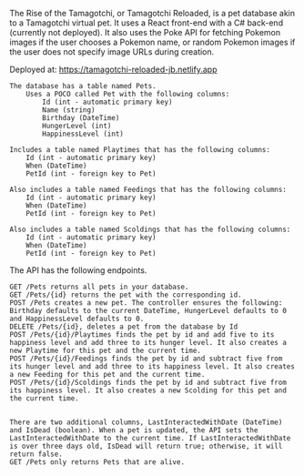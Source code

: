 The Rise of the Tamagotchi, or Tamagotchi Reloaded, is a pet database akin to a Tamagotchi virtual pet. It uses a React front-end with a C# back-end (currently not deployed). It also uses the Poke API for fetching Pokemon images if the user chooses a Pokemon name, or random Pokemon images if the user does not specify image URLs during creation.

Deployed at: https://tamagotchi-reloaded-jb.netlify.app

    The database has a table named Pets.
        Uses a POCO called Pet with the following columns:
            Id (int - automatic primary key)
            Name (string)
            Birthday (DateTime)
            HungerLevel (int)
            HappinessLevel (int)

    Includes a table named Playtimes that has the following columns:
        Id (int - automatic primary key)
        When (DateTime)
        PetId (int - foreign key to Pet)

    Also includes a table named Feedings that has the following columns:
        Id (int - automatic primary key)
        When (DateTime)
        PetId (int - foreign key to Pet)

    Also includes a table named Scoldings that has the following columns:
        Id (int - automatic primary key)
        When (DateTime)
        PetId (int - foreign key to Pet)

The API has the following endpoints.

    GET /Pets returns all pets in your database.
    GET /Pets/{id} returns the pet with the corresponding id.
    POST /Pets creates a new pet. The controller ensures the following: Birthday defaults to the current DateTime, HungerLevel defaults to 0 and HappinessLevel defaults to 0.
    DELETE /Pets/{id}, deletes a pet from the database by Id
    POST /Pets/{id}/Playtimes finds the pet by id and add five to its happiness level and add three to its hunger level. It also creates a new Playtime for this pet and the current time.
    POST /Pets/{id}/Feedings finds the pet by id and subtract five from its hunger level and add three to its happiness level. It also creates a new Feeding for this pet and the current time.
    POST /Pets/{id}/Scoldings finds the pet by id and subtract five from its happiness level. It also creates a new Scolding for this pet and the current time.


    There are two additional columns, LastInteractedWithDate (DateTime) and IsDead (boolean). When a pet is updated, the API sets the LastInteractedWithDate to the current time. If LastInteractedWithDate is over three days old, IsDead will return true; otherwise, it will return false.
    GET /Pets only returns Pets that are alive.
